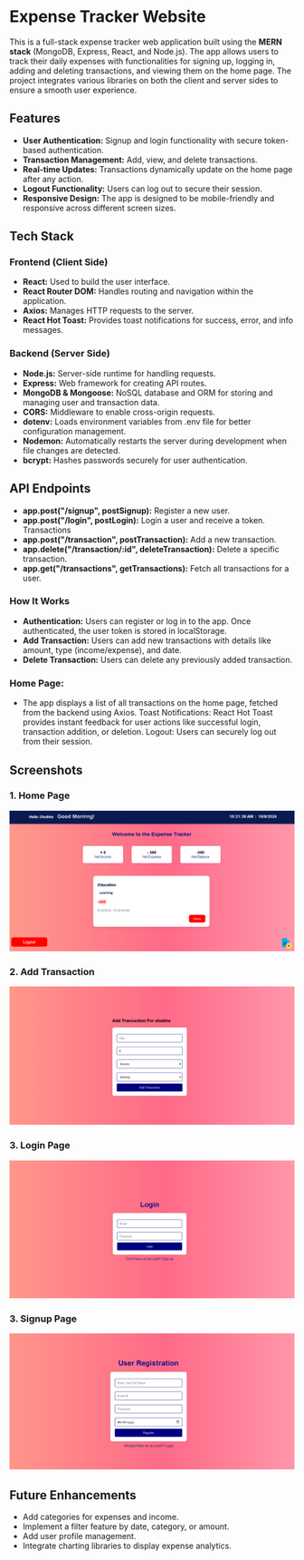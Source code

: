# Expense Tracker Website

This is a full-stack expense tracker web application built using the **MERN stack** (MongoDB, Express, React, and Node.js). The app allows users to track their daily expenses with functionalities for signing up, logging in, adding and deleting transactions, and viewing them on the home page. The project integrates various libraries on both the client and server sides to ensure a smooth user experience.

## Features

- **User Authentication:** Signup and login functionality with secure token-based authentication.
- **Transaction Management:** Add, view, and delete transactions.
- **Real-time Updates:** Transactions dynamically update on the home page after any action.
- **Logout Functionality:** Users can log out to secure their session.
- **Responsive Design:** The app is designed to be mobile-friendly and responsive across different screen sizes.

## Tech Stack

### Frontend (Client Side)
- **React:** Used to build the user interface.
- **React Router DOM:** Handles routing and navigation within the application.
- **Axios:** Manages HTTP requests to the server.
- **React Hot Toast:** Provides toast notifications for success, error, and info messages.

### Backend (Server Side)
- **Node.js:** Server-side runtime for handling requests.
- **Express:** Web framework for creating API routes.
- **MongoDB & Mongoose:** NoSQL database and ORM for storing and managing user and transaction data.
- **CORS:** Middleware to enable cross-origin requests.
- **dotenv:** Loads environment variables from .env file for better configuration management.
- **Nodemon:** Automatically restarts the server during development when file changes are detected.
- **bcrypt:** Hashes passwords securely for user authentication.

## API Endpoints

- **app.post("/signup", postSignup):** Register a new user.
- **app.post("/login", postLogin):** Login a user and receive a token.
Transactions
- **app.post("/transaction", postTransaction):** Add a new transaction.
- **app.delete("/transaction/:id", deleteTransaction):** Delete a specific transaction.
- **app.get("/transactions", getTransactions):** Fetch all transactions for a user.
### How It Works
- **Authentication:** Users can register or log in to the app. Once authenticated, the user token is stored in localStorage.
- **Add Transaction:** Users can add new transactions with details like amount, type (income/expense), and date.
- **Delete Transaction:** Users can delete any previously added transaction.

### Home Page:
- The app displays a list of all transactions on the home page, fetched from the backend using Axios.
Toast Notifications: React Hot Toast provides instant feedback for user actions like successful login, transaction addition, or deletion.
Logout: Users can securely log out from their session.

## Screenshots

### 1. Home Page
![Home Page](./home.png)

### 2. Add Transaction
![Add Transaction](./add.png)

### 3. Login Page
![Login Page](./login.png)

### 3. Signup Page
![signup Page](./signup.png)

## Future Enhancements
- Add categories for expenses and income.
- Implement a filter feature by date, category, or amount.
- Add user profile management.
- Integrate charting libraries to display expense analytics.